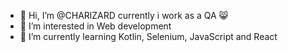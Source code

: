 - 👋 Hi, I’m @CHARlZARD currently i work as a QA 😸
- 👀 I’m interested in Web development
- 🌱 I’m currently learning Kotlin, Selenium, JavaScript and React


<!---
CHARlZARD/CHARlZARD is a ✨ special ✨ repository because its `README.md` (this file) appears on your GitHub profile.
You can click the Preview link to take a look at your changes.
--->
